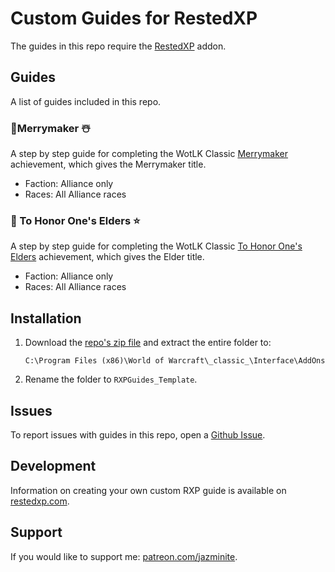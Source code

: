 # Custom Guides for RestedXP
The guides in this repo require the [RestedXP][1] addon.

## Guides
A list of guides included in this repo.

### 🎄Merrymaker ☃️
A step by step guide for completing the WotLK Classic [Merrymaker][2a] achievement, which gives the Merrymaker title.

- Faction: Alliance only
- Races: All Alliance races

### 🌙 To Honor One's Elders ⭐
A step by step guide for completing the WotLK Classic [To Honor One's Elders][2b] achievement, which gives the Elder title.

- Faction: Alliance only
- Races: All Alliance races

## Installation
1. Download the [repo's zip file][3] and extract the entire folder to:
    ```
    C:\Program Files (x86)\World of Warcraft\_classic_\Interface\AddOns
    ```
2. Rename the folder to `RXPGuides_Template`.

## Issues
To report issues with guides in this repo, open a [Github Issue][4].

## Development
Information on creating your own custom RXP guide is available on [restedxp.com][5].

## Support
If you would like to support me: [patreon.com/jazminite][6].


[1]: https://www.restedxp.com/addon
[2a]: https://www.wowhead.com/wotlk/achievement=1692/merrymaker
[2b]: https://www.wowhead.com/wotlk/achievement=913/to-honor-ones-elders
[3]: https://github.com/jazminite/RXPGuides_Template/archive/refs/heads/main.zip
[4]: https://github.com/jazminite/RXPGuides_Template/issues/new/choose
[5]: https://www.restedxp.com/custom-guides
[6]: https://www.patreon.com/jazminite
